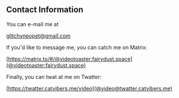 ### <font style="color:#00000000">VideoToaster</font>

## Contact Information

You can e-mail me at

glitchyneopet@gmail.com

If you'd like to message me, you can catch me on Matrix:

[https://matrix.to/#/@videotoaster:fairydust.space](@videotoaster:fairydust.space)

Finally, you can twat at me on Twatter:

[https://twatter.catvibers.me/video](@video@twatter.catvibers.me)
